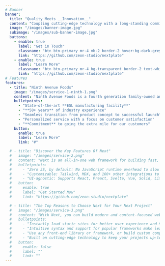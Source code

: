 ```yaml
---
# Banner
banner:
  title: "Quality Meets __Innovation__"
  content: "Coupling cutting-edge technology with a long-standing commitment to doing things the right way, Ninth Avenue Foods is a manufacturing facility ready to take your product or brand to the next level."
  image: "/images/banner-image.jpg"
  subimage: "/images/sub-banner-image.jpg"
  buttons:
    - enable: true
      label: "Get in Touch"
      classname: "btn btn-primary mr-4 mb-2 border-2 hover:bg-dark-grey hover:border-dark-grey"
      link: "https://github.com/zeon-studio/nextplate"
    - enable: true
      label: "Learn More"
      classname: "btn btn-primary mr-4 bg-transparent border-2 text-white hover:border-white"
      link: "https://github.com/zeon-studio/nextplate"
# Features
features:
  - title: "Ninth Avenue Foods"
    image: "/images/service-1-ninth-1.png"
    content: "Ninth Avenue Foods is a fourth generation family-owned and operated company with a long-standing history of quality and service in the dairy industry. As innovation has lead to growth and success, family values and commitment to quality has remained the same."
    bulletpoints:
      - "State-of-the-art **ESL manufacturing facility**"
      - "**50+ years** of industry experience"
      - "Seamless transition from product concept to successful launch"
      - "Personalized service with a focus on customer satisfaction"
      - "**Commitment** to going the extra mile for our customers"
    button:
      enable: true
      label: "Learn More"
      link: "#"

  # - title: "Discover the Key Features Of Next"
  #   image: "/images/service-2.png"
  #   content: "Next is an all-in-one web framework for building fast, content-focused websites. It offers a range of exciting features for developers and website creators. Some of the key features are:"
  #   bulletpoints:
  #     - "Zero JS, by default: No JavaScript runtime overhead to slow you down."
  #     - "Customizable: Tailwind, MDX, and 100+ other integrations to choose from."
  #     - "UI-agnostic: Supports React, Preact, Svelte, Vue, Solid, Lit and more."
  #   button:
  #     enable: true
  #     label: "Get Started Now"
  #     link: "https://github.com/zeon-studio/nextplate"

  # - title: "The Top Reasons to Choose Next for Your Next Project"
  #   image: "/images/service-3.png"
  #   content: "With Next, you can build modern and content-focused websites without sacrificing performance or ease of use."
  #   bulletpoints:
  #     - "Instantly load static sites for better user experience and SEO."
  #     - "Intuitive syntax and support for popular frameworks make learning and using Next a breeze."
  #     - "Use any front-end library or framework, or build custom components, for any project size."
  #     - "Built on cutting-edge technology to keep your projects up-to-date with the latest web standards."
  #   button:
  #     enable: false
  #     label: ""
  #     link: ""
---
```

